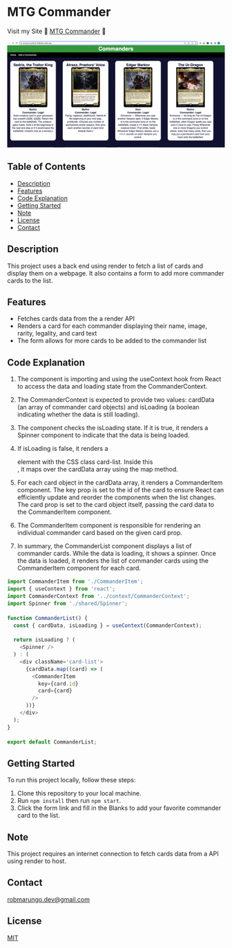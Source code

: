 # MTG Commander

Visit my Site 🦇 [MTG Commander](https://precious-puffpuff-59858e.netlify.app/) 🦇

![](https://github.com/RobertoMarungo/Phase-2-Project/blob/main/Screenshot%202023-07-04%20at%2011.25.17%20PM.png)

## Table of Contents

- [Description](#Description)
- [Features](#Features)
- [Code Explanation](#code-explanation)
- [Getting Started](#getting-started)
- [Note](#Note)
- [License](#license)
- [Contact](#contact)

## Description

This project uses a back end using render to fetch a list of cards and display them on a webpage. It also contains a form to add more commander cards to the list.

## Features

- Fetches cards data from the a render API
- Renders a card for each commander displaying their name, image, rarity, legality, and card text
- The form allows for more cards to be added to the commander list

## Code Explanation

1. The component is importing and using the useContext hook from React to access the data and loading state from the CommanderContext.

2. The CommanderContext is expected to provide two values: cardData (an array of commander card objects) and isLoading (a boolean indicating whether the data is still loading).

3. The component checks the isLoading state. If it is true, it renders a Spinner component to indicate that the data is being loaded.

4. If isLoading is false, it renders a <div> element with the CSS class card-list. Inside this <div>, it maps over the cardData array using the map method.

5. For each card object in the cardData array, it renders a CommanderItem component. The key prop is set to the id of the card to ensure React can efficiently update and reorder the components when the list changes. The card prop is set to the card object itself, passing the card data to the CommanderItem component.

6. The CommanderItem component is responsible for rendering an individual commander card based on the given card prop.

7. In summary, the CommanderList component displays a list of commander cards. While the data is loading, it shows a spinner. Once the data is loaded, it renders the list of commander cards using the CommanderItem component for each card.

```javascript
import CommanderItem from './CommanderItem';
import { useContext } from 'react';
import CommanderContext from '../context/CommanderContext';
import Spinner from './shared/Spinner';

function CommanderList() {
  const { cardData, isLoading } = useContext(CommanderContext);

  return isLoading ? (
    <Spinner />
  ) : (
    <div className='card-list'>
      {cardData.map((card) => (
        <CommanderItem
          key={card.id}
          card={card}
        />
      ))}
    </div>
  );
}

export default CommanderList;
```

## Getting Started

To run this project locally, follow these steps:

1. Clone this repository to your local machine.
2. Run `npm install` then run `npm start`.
3. Click the form link and fill in the Blanks to add your favorite commander card to the list.

## Note

This project requires an internet connection to fetch cards data from a API using render to host.

## Contact

robmarungo.dev@gmail.com

## License

[MIT](https://choosealicense.com/licenses/mit/)
